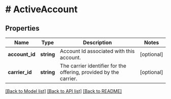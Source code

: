 # # ActiveAccount

## Properties

Name | Type | Description | Notes
------------ | ------------- | ------------- | -------------
**account_id** | **string** | Account Id associated with this account. | [optional]
**carrier_id** | **string** | The carrier identifier for the offering, provided by the carrier. | [optional]

[[Back to Model list]](../../README.md#models) [[Back to API list]](../../README.md#endpoints) [[Back to README]](../../README.md)
